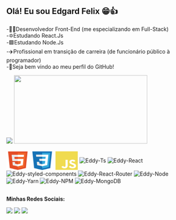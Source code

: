 ## Olá! Eu sou Edgard Felix 😁👍

-👨‍💻Desenvolvedor Front-End (me especializando em Full-Stack) <br>
-✡️Estudando React.Js <br>
-🟩Estudando Node.Js <br>
-✈️Profissional em transição de carreira (de funcionário público à programador) <br>
-💫Seja bem vindo ao meu perfil do GitHub!

<div>
  <img height="180em" src="https://github-readme-stats.vercel.app/api?username=dev-edgardfelix&show_icons=true&theme=dark"/> 
  <img height="180em" width="350em" src="https://github-readme-stats.vercel.app/api/top-langs/?username=dev-edgardfelix&layout=donut&theme=dark"/>
</div>

<div style="display: inline_block"><br>
  <img align="center" alt="Eddy-HTML" height="50" width="60" src="https://raw.githubusercontent.com/devicons/devicon/master/icons/html5/html5-original.svg">
  <img align="center" alt="Eddy-CSS" height="50" width="60" src="https://raw.githubusercontent.com/devicons/devicon/master/icons/css3/css3-original.svg">
  <img align="center" alt="Eddy-Js" height="50" width="60" src="https://raw.githubusercontent.com/devicons/devicon/master/icons/javascript/javascript-plain.svg">
  <img align="center" alt="Eddy-Ts" height="50" width="60" src="https://cdn.jsdelivr.net/gh/devicons/devicon@latest/icons/typescript/typescript-original.svg" />
  <img align="center" alt="Eddy-React" height="50" width="60" src="https://cdn.jsdelivr.net/gh/devicons/devicon@latest/icons/react/react-original-wordmark.svg" />
  <img align="center" alt="Eddy-styled-components" height="50" width="60" src="https://cdn.jsdelivr.net/gh/devicons/devicon@latest/icons/styledcomponents/styledcomponents-original-wordmark.svg" />
  <img align="center" alt="Eddy-React-Router" height="50" width="60" src="https://cdn.jsdelivr.net/gh/devicons/devicon@latest/icons/reactrouter/reactrouter-original-wordmark.svg" />
  <img align="center" alt="Eddy-Node" height="50" width="60" src="https://cdn.jsdelivr.net/gh/devicons/devicon@latest/icons/nodejs/nodejs-plain-wordmark.svg" />
  <img align="center" alt="Eddy-Yarn" height="50" width="60" src="https://cdn.jsdelivr.net/gh/devicons/devicon@latest/icons/yarn/yarn-original-wordmark.svg" />
  <img align="center" alt="Eddy-NPM" height="50" width="60" src="https://cdn.jsdelivr.net/gh/devicons/devicon@latest/icons/npm/npm-original-wordmark.svg" />
  <img align="center" alt="Eddy-MongoDB" height="50" width="60" src="https://cdn.jsdelivr.net/gh/devicons/devicon@latest/icons/mongodb/mongodb-plain-wordmark.svg" />
</div>

##
<p><strong>Minhas Redes Sociais:</strong> </p>
<div> 
  <a href="https://instagram.com/diariodeumdev2025" target="_blank"><img src="https://img.shields.io/badge/-Instagram-%23E4405F?style=for-the-badge&logo=instagram&logoColor=white" target="_blank"></a>
  <a href = "mailto:edgard.oficiallink05@gmail.com"><img src="https://img.shields.io/badge/-Gmail-%23333?style=for-the-badge&logo=gmail&logoColor=white" target="_blank"></a>
  <a href="https://www.linkedin.com/in/edgard-felix" target="_blank"><img src="https://img.shields.io/badge/-LinkedIn-%230077B5?style=for-the-badge&logo=linkedin&logoColor=white" target="_blank"></a> 
</div>

